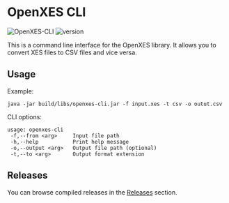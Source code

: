 # OpenXES CLI

![OpenXES-CLI](https://github.com/AutomatedProcessImprovement/openxes-cli/actions/workflows/build.yaml/badge.svg)
![version](https://img.shields.io/github/v/tag/AutomatedProcessImprovement/openxes-cli)

This is a command line interface for the OpenXES library. It allows you to convert XES files to CSV files and vice
versa.

## Usage

Example:

```shell
java -jar build/libs/openxes-cli.jar -f input.xes -t csv -o outut.csv
```

CLI options:

```
usage: openxes-cli
 -f,--from <arg>     Input file path
 -h,--help           Print help message
 -o,--output <arg>   Output file path (optional)
 -t,--to <arg>       Output format extension
```

## Releases

You can browse compiled releases in the [Releases](https://github.com/AutomatedProcessImprovement/openxes-cli/releases)
section.
